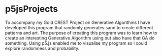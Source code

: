 # p5jsProjects
To accompany my Gold CREST Project on Generative Algorithms I have developed this program that randomly generates sand to create different patterns and art.
The purpose of creating this program was to learn how to create an interesting Generative Algorithm using but also have that GA do something. Using p5.js enabled me to visualise my program so I could explore randomness and probability.

